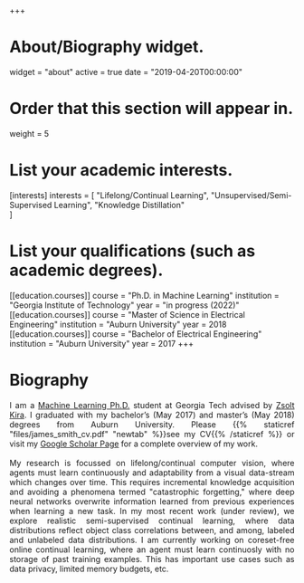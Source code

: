 +++
# About/Biography widget.
widget = "about"
active = true
date = "2019-04-20T00:00:00"

# Order that this section will appear in.
weight = 5

# List your academic interests.
[interests]
  interests = [
    "Lifelong/Continual Learning",
    "Unsupervised/Semi-Supervised Learning",
    "Knowledge Distillation"    
  ]

# List your qualifications (such as academic degrees).
[[education.courses]]
  course = "Ph.D. in Machine Learning"
  institution = "Georgia Institute of Technology"
  year = "in progress (2022)"
[[education.courses]]
  course = "Master of Science in Electrical Engineering"
  institution = "Auburn University"
  year = 2018
[[education.courses]]
  course = "Bachelor of Electrical Engineering"
  institution = "Auburn University" 
  year = 2017
+++ 

# Biography

<div style="text-align: justify">
I am a <a href="https://ml.gatech.edu/phd">Machine Learning Ph.D.</a> student at Georgia Tech advised by <a href="https://www.cc.gatech.edu/~zk15/">Zsolt Kira</a>. I graduated with my 
bachelor’s (May 2017) and master’s (May 2018) degrees from Auburn University. Please {{% staticref "files/james_smith_cv.pdf" "newtab" %}}see my CV{{% /staticref %}} or visit my <a href="https://scholar.google.com/citations?user=rT52aN8AAAAJ&hl=en">Google Scholar Page</a> for a complete overview of my work.
<br>
<br>
My research is focussed on lifelong/continual computer vision, where agents must learn continuously and adaptability from a visual data-stream which changes over time. This requires incremental knowledge acquisition and avoiding a phenomena termed "catastrophic forgetting," where deep neural networks overwrite information learned from previous experiences when learning a new task. In my most recent work (under review), we explore realistic semi-supervised continual learning, where data distributions reflect object class correlations between, and among, labeled and unlabeled data distributions. I am currently working on coreset-free online continual learning, where an agent must learn continuosly with no storage of past training examples. This has important use cases such as data privacy, limited memory budgets, etc.
</div>